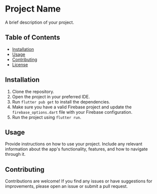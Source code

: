 # Project Name

A brief description of your project.

## Table of Contents

- [Installation](#installation)
- [Usage](#usage)
- [Contributing](#contributing)
- [License](#license)

## Installation

1. Clone the repository.
2. Open the project in your preferred IDE.
3. Run `flutter pub get` to install the dependencies.
4. Make sure you have a valid Firebase project and update the `firebase_options.dart` file with your Firebase configuration.
5. Run the project using `flutter run`.

## Usage

Provide instructions on how to use your project. Include any relevant information about the app's functionality, features, and how to navigate through it.

## Contributing

Contributions are welcome! If you find any issues or have suggestions for improvements, please open an issue or submit a pull request.
